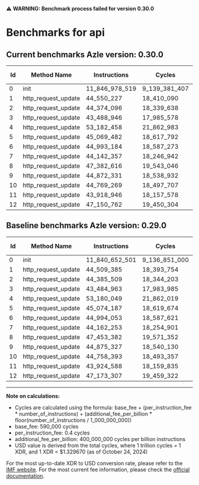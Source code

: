 ⚠️ **WARNING: Benchmark process failed for version 0.30.0**

# Benchmarks for api

## Current benchmarks Azle version: 0.30.0

| Id  | Method Name         | Instructions   | Cycles        | USD           | USD/Million Calls | Change                              |
| --- | ------------------- | -------------- | ------------- | ------------- | ----------------- | ----------------------------------- |
| 0   | init                | 11_846_978_519 | 9_139_381_407 | $0.0121523613 | $12_152.36        | <font color="red">+6_326_018</font> |
| 1   | http_request_update | 44_550_227     | 18_410_090    | $0.0000244793 | $24.47            | <font color="red">+40_842</font>    |
| 2   | http_request_update | 44_374_096     | 18_339_638    | $0.0000243857 | $24.38            | <font color="green">-11_413</font>  |
| 3   | http_request_update | 43_488_946     | 17_985_578    | $0.0000239149 | $23.91            | <font color="red">+3_983</font>     |
| 4   | http_request_update | 53_182_458     | 21_862_983    | $0.0000290706 | $29.07            | <font color="red">+2_409</font>     |
| 5   | http_request_update | 45_069_482     | 18_617_792    | $0.0000247555 | $24.75            | <font color="green">-4_705</font>   |
| 6   | http_request_update | 44_993_184     | 18_587_273    | $0.0000247149 | $24.71            | <font color="green">-869</font>     |
| 7   | http_request_update | 44_142_357     | 18_246_942    | $0.0000242624 | $24.26            | <font color="green">-19_896</font>  |
| 8   | http_request_update | 47_382_616     | 19_543_046    | $0.0000259858 | $25.98            | <font color="green">-70_766</font>  |
| 9   | http_request_update | 44_872_331     | 18_538_932    | $0.0000246507 | $24.65            | <font color="green">-2_996</font>   |
| 10  | http_request_update | 44_769_269     | 18_497_707    | $0.0000245958 | $24.59            | <font color="red">+10_876</font>    |
| 11  | http_request_update | 43_918_946     | 18_157_578    | $0.0000241436 | $24.14            | <font color="green">-5_642</font>   |
| 12  | http_request_update | 47_150_762     | 19_450_304    | $0.0000258625 | $25.86            | <font color="green">-22_545</font>  |

## Baseline benchmarks Azle version: 0.29.0

| Id  | Method Name         | Instructions   | Cycles        | USD           | USD/Million Calls |
| --- | ------------------- | -------------- | ------------- | ------------- | ----------------- |
| 0   | init                | 11_840_652_501 | 9_136_851_000 | $0.0121489967 | $12_148.99        |
| 1   | http_request_update | 44_509_385     | 18_393_754    | $0.0000244576 | $24.45            |
| 2   | http_request_update | 44_385_509     | 18_344_203    | $0.0000243917 | $24.39            |
| 3   | http_request_update | 43_484_963     | 17_983_985    | $0.0000239128 | $23.91            |
| 4   | http_request_update | 53_180_049     | 21_862_019    | $0.0000290693 | $29.06            |
| 5   | http_request_update | 45_074_187     | 18_619_674    | $0.0000247580 | $24.75            |
| 6   | http_request_update | 44_994_053     | 18_587_621    | $0.0000247154 | $24.71            |
| 7   | http_request_update | 44_162_253     | 18_254_901    | $0.0000242730 | $24.27            |
| 8   | http_request_update | 47_453_382     | 19_571_352    | $0.0000260234 | $26.02            |
| 9   | http_request_update | 44_875_327     | 18_540_130    | $0.0000246523 | $24.65            |
| 10  | http_request_update | 44_758_393     | 18_493_357    | $0.0000245901 | $24.59            |
| 11  | http_request_update | 43_924_588     | 18_159_835    | $0.0000241466 | $24.14            |
| 12  | http_request_update | 47_173_307     | 19_459_322    | $0.0000258745 | $25.87            |

---

**Note on calculations:**

- Cycles are calculated using the formula: base_fee + (per_instruction_fee \* number_of_instructions) + (additional_fee_per_billion \* floor(number_of_instructions / 1_000_000_000))
- base_fee: 590_000 cycles
- per_instruction_fee: 0.4 cycles
- additional_fee_per_billion: 400_000_000 cycles per billion instructions
- USD value is derived from the total cycles, where 1 trillion cycles = 1 XDR, and 1 XDR = $1.329670 (as of October 24, 2024)

For the most up-to-date XDR to USD conversion rate, please refer to the [IMF website](https://www.imf.org/external/np/fin/data/rms_sdrv.aspx).
For the most current fee information, please check the [official documentation](https://internetcomputer.org/docs/current/developer-docs/gas-cost#execution).
